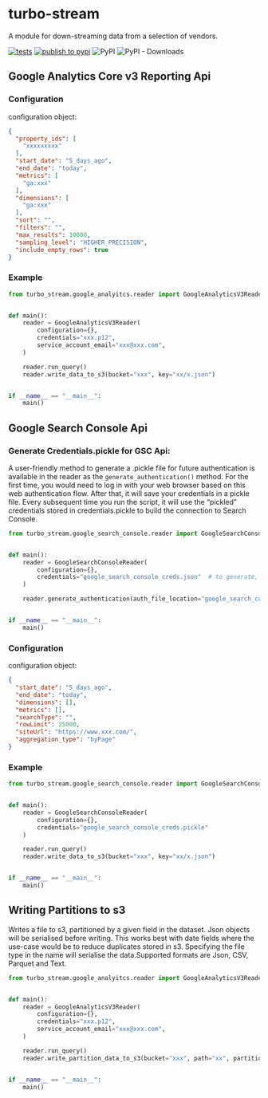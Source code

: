 # turbo-stream

A module for down-streaming data from a selection of vendors.

[![tests](https://github.com/DirksCGM/turbo-stream/actions/workflows/tests.yml/badge.svg)](https://github.com/DirksCGM/turbo-stream/actions/workflows/tests.yml)
[![publish to pypi](https://github.com/DirksCGM/turbo-stream/actions/workflows/publish.yml/badge.svg)](https://github.com/DirksCGM/turbo-stream/actions/workflows/publish.yml)
![PyPI](https://img.shields.io/pypi/v/turbo_stream)
![PyPI - Downloads](https://img.shields.io/pypi/dm/turbo_stream)

## Google Analytics Core v3 Reporting Api

### Configuration

configuration object:

```json
{
  "property_ids": [
    "xxxxxxxxx"
  ],
  "start_date": "5_days_ago",
  "end_date": "today",
  "metrics": [
    "ga:xxx"
  ],
  "dimensions": [
    "ga:xxx"
  ],
  "sort": "",
  "filters": "",
  "max_results": 10000,
  "sampling_level": "HIGHER_PRECISION",
  "include_empty_rows": true
}
```

### Example

```python
from turbo_stream.google_analyitcs.reader import GoogleAnalyticsV3Reader


def main():
    reader = GoogleAnalyticsV3Reader(
        configuration={},
        credentials="xxx.p12",
        service_account_email="xxx@xxx.com",
    )

    reader.run_query()
    reader.write_data_to_s3(bucket="xxx", key="xx/x.json")


if __name__ == "__main__":
    main()
```

## Google Search Console Api

### Generate Credentials.pickle for GSC Api:

A user-friendly method to generate a .pickle file for future authentication is available in the reader as
the `generate_authentication()` method. For the first time, you would need to log in with your web browser based on this
web authentication flow. After that, it will save your credentials in a pickle file. Every subsequent time you run the
script, it will use the “pickled” credentials stored in credentials.pickle to build the connection to Search Console.

```python
from turbo_stream.google_search_console.reader import GoogleSearchConsoleReader


def main():
    reader = GoogleSearchConsoleReader(
        configuration={},
        credentials="google_search_console_creds.json"  # to generate, make use of the secrets.json
    )

    reader.generate_authentication(auth_file_location="google_search_console_creds.pickle")


if __name__ == "__main__":
    main()
```

### Configuration

configuration object:

```json
{
  "start_date": "5_days_ago",
  "end_date": "today",
  "dimensions": [],
  "metrics": [],
  "searchType": "",
  "rowLimit": 25000,
  "siteUrl": "https://www.xxx.com/",
  "aggregation_type": "byPage"
}
```

### Example

```python
from turbo_stream.google_search_console.reader import GoogleSearchConsoleReader


def main():
    reader = GoogleSearchConsoleReader(
        configuration={},
        credentials="google_search_console_creds.pickle"
    )

    reader.run_query()
    reader.write_data_to_s3(bucket="xxx", key="xx/x.json")


if __name__ == "__main__":
    main()
```

## Writing Partitions to s3

Writes a file to s3, partitioned by a given field in the dataset. Json objects will be serialised before writing. This
works best with date fields where the use-case would be to reduce duplicates stored in s3. Specifying the file type in
the name will serialise the data.Supported formats are Json, CSV, Parquet and Text.

```python
from turbo_stream.google_analyitcs.reader import GoogleAnalyticsV3Reader


def main():
    reader = GoogleAnalyticsV3Reader(
        configuration={},
        credentials="xxx.p12",
        service_account_email="xxx@xxx.com",
    )

    reader.run_query()
    reader.write_partition_data_to_s3(bucket="xxx", path="xx", partition="date")


if __name__ == "__main__":
    main()
```
